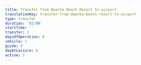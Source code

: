 ```yaml
---
title: Transfer from Dwarka Beach Resort to airport
translationKey: transfer-from-dwarka-beach-resort-to-airport
type: transfer
duration: '02:00'
startTime: ''
transfer: 1
daysOfOperation: 0
vehicle: 1
guide: 0
dayAtLeisure: 0
active: 1
---
```

